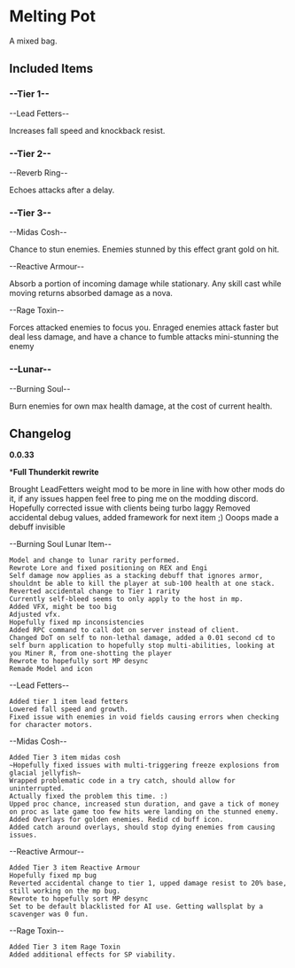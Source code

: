# Melting Pot

A mixed bag.
## Included Items

### --Tier 1--

--Lead Fetters--

Increases fall speed and knockback resist.

### --Tier 2--

--Reverb Ring--

Echoes attacks after a delay.

### --Tier 3--

--Midas Cosh--

Chance to stun enemies. Enemies stunned by this effect grant gold on hit.

--Reactive Armour--

Absorb a portion of incoming damage while stationary. Any skill cast while moving returns absorbed damage as a nova.

--Rage Toxin--

Forces attacked enemies to focus you. Enraged enemies attack faster but deal less damage, and have a chance to fumble attacks mini-stunning the enemy
### --Lunar--

--Burning Soul--

Burn enemies for own max health damage, at the cost of current health.

## Changelog
**0.0.33**

***Full Thunderkit rewrite**

Brought LeadFetters weight mod to be more in line with how other mods do it, if any issues happen feel free to ping me on the modding discord. 
Hopefully corrected issue with clients being turbo laggy
Removed accidental debug values, added framework for next item ;)
Ooops made a debuff invisible

--Burning Soul Lunar Item--

	Model and change to lunar rarity performed.
	Rewrote Lore and fixed positioning on REX and Engi
	Self damage now applies as a stacking debuff that ignores armor, shouldnt be able to kill the player at sub-100 health at one stack.
	Reverted accidental change to Tier 1 rarity
	Currently self-bleed seems to only apply to the host in mp.
	Added VFX, might be too big
	Adjusted vfx.
	Hopefully fixed mp inconsistencies
	Added RPC command to call dot on server instead of client.
	Changed DoT on self to non-lethal damage, added a 0.01 second cd to self burn application to hopefully stop multi-abilities, looking at you Miner R, from one-shotting the player
	Rewrote to hopefully sort MP desync
	Remade Model and icon
	
--Lead Fetters--

	Added tier 1 item lead fetters
	Lowered fall speed and growth.
	Fixed issue with enemies in void fields causing errors when checking for character motors.
	
--Midas Cosh--
	
	Added Tier 3 item midas cosh
	~Hopefully fixed issues with multi-triggering freeze explosions from glacial jellyfish~
	Wrapped problematic code in a try catch, should allow for uninterrupted.
	Actually fixed the problem this time. :)
	Upped proc chance, increased stun duration, and gave a tick of money on proc as late game too few hits were landing on the stunned enemy.
	Added Overlays for golden enemies. Redid cd buff icon.
	Added catch around overlays, should stop dying enemies from causing issues.
	
--Reactive Armour--

	Added Tier 3 item Reactive Armour
	Hopefully fixed mp bug
	Reverted accidental change to tier 1, upped damage resist to 20% base, still working on the mp bug.
	Rewrote to hopefully sort MP desync
	Set to be default blacklisted for AI use. Getting wallsplat by a scavenger was 0 fun.

--Rage Toxin--

	Added Tier 3 item Rage Toxin
	Added additional effects for SP viability.